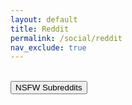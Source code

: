 ```yaml
---
layout: default
title: Reddit
permalink: /social/reddit
nav_exclude: true
---
```


<!-- 
{: .note }
> {: .opaque }
> 
>
> 
-->

<!-- ////////////////////////////////////////////////////////////////////////////////////////////////////////////////////// -->
<br />
<a href="/social/reddit/nsfw">
<button type="button" name="button" class="btn">NSFW Subreddits</button></a> 
<br />
<!-- ////////////////////////////////////////////////////////////////////////////////////////////////////////////////////// -->
